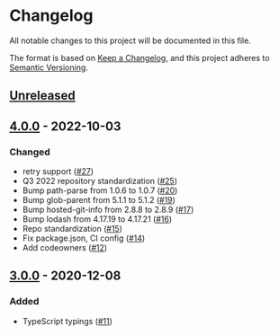 # Changelog
All notable changes to this project will be documented in this file.

The format is based on [Keep a Changelog](https://keepachangelog.com/en/1.0.0/),
and this project adheres to [Semantic Versioning](https://semver.org/spec/v2.0.0.html).

## [Unreleased]

## [4.0.0] - 2022-10-03
### Changed
- retry support ([#27](https://github.com/MetaMask/json-rpc-middleware-stream/pull/27))
- Q3 2022 repository standardization ([#25](https://github.com/MetaMask/json-rpc-middleware-stream/pull/25))
- Bump path-parse from 1.0.6 to 1.0.7 ([#20](https://github.com/MetaMask/json-rpc-middleware-stream/pull/20))
- Bump glob-parent from 5.1.1 to 5.1.2 ([#19](https://github.com/MetaMask/json-rpc-middleware-stream/pull/19))
- Bump hosted-git-info from 2.8.8 to 2.8.9 ([#17](https://github.com/MetaMask/json-rpc-middleware-stream/pull/17))
- Bump lodash from 4.17.19 to 4.17.21 ([#16](https://github.com/MetaMask/json-rpc-middleware-stream/pull/16))
- Repo standardization ([#15](https://github.com/MetaMask/json-rpc-middleware-stream/pull/15))
- Fix package.json, CI config ([#14](https://github.com/MetaMask/json-rpc-middleware-stream/pull/14))
- Add codeowners ([#12](https://github.com/MetaMask/json-rpc-middleware-stream/pull/12))

## [3.0.0] - 2020-12-08
### Added
- TypeScript typings ([#11](https://github.com/MetaMask/json-rpc-middleware-stream/pull/11))

[Unreleased]: https://github.com/MetaMask/json-rpc-middleware-stream/compare/v4.0.0...HEAD
[4.0.0]: https://github.com/MetaMask/json-rpc-middleware-stream/compare/v3.0.0...v4.0.0
[3.0.0]: https://github.com/MetaMask/json-rpc-middleware-stream/releases/tag/v3.0.0
